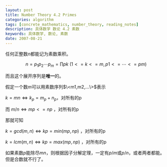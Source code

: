 ```yaml
---
layout: post
title: Number Theory 4.2 Primes
categories: algorithm
tags: [concrete_mathematics, number_theory, reading_notes]
description: 具体数学 数论 4.2 素数
keywords: 具体数学, 数论, 素数
date: 2007-08-21
---
```


任何正整数$n$都能记为素数乘积。

$$n = p_1p_2\cdots p_m = \prod pk\ (1<=k<=m, p1<=\cdots<=pm) $$
 
而且这个展开序列是**唯一**的。

假定一个数$m$可以用素数序列$\<m1,m2,...\>$表示

$k = mn \Leftrightarrow   k_p = m_p + n_p$，对所有的p

而 $m/n \Leftrightarrow mp <= np$ ，对所有的p

那就可知

$k = gcd(m, n) \Leftrightarrow kp = min(mp, np)$ ，对所有的p 

$k = lcm(m, n) \Leftrightarrow kp = max(mp, np)$ ，对所有的p 

如果素数$p$能除尽$mn$，则根据因子分解定理，一定有$p/m$或$p/n$，或者两者都能。但是合数就不行了。